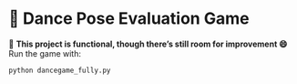 # 🎯 Dance Pose Evaluation Game

📌 **This project is functional, though there’s still room for improvement 😄**  
Run the game with:

```bash
python dancegame_fully.py

